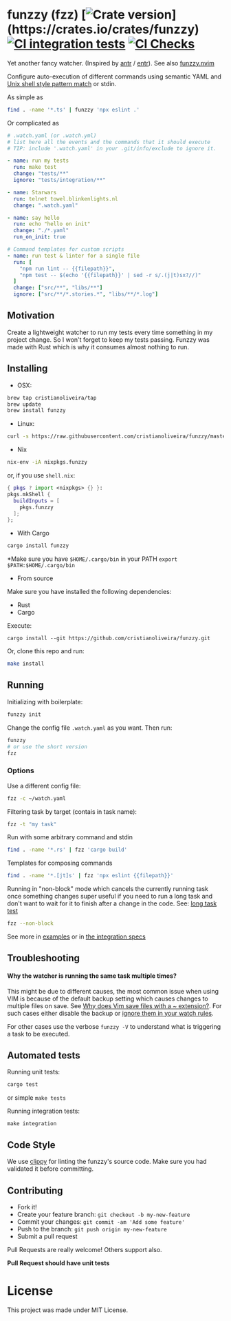 # funzzy (fzz) [![Crate version](https://img.shields.io/crates/v/funzzy.svg?)](https://crates.io/crates/funzzy) [![CI integration tests](https://github.com/cristianoliveira/funzzy/actions/workflows/on-push-integration-test.yml/badge.svg)](https://github.com/cristianoliveira/funzzy/actions/workflows/on-push-integration-test.yml) [![CI Checks](https://github.com/cristianoliveira/funzzy/actions/workflows/on-push.yml/badge.svg)](https://github.com/cristianoliveira/funzzy/actions/workflows/on-push.yml)

Yet another fancy watcher. (Inspired by [antr](https://github.com/juanibiapina/antr) / [entr](https://github.com/eradman/entr)). See also [funzzy.nvim](https://github.com/cristianoliveira/funzzy.nvim)

Configure auto-execution of different commands using semantic YAML and [Unix shell style pattern match](https://en.wikipedia.org/wiki/Glob_(programming)) or stdin.

As simple as
```bash
find . -name '*.ts' | funzzy 'npx eslint .'
```

Or complicated as
```yaml
# .watch.yaml (or .watch.yml)
# list here all the events and the commands that it should execute
# TIP: include '.watch.yaml' in your .git/info/exclude to ignore it.

- name: run my tests
  run: make test
  change: "tests/**"
  ignore: "tests/integration/**"

- name: Starwars
  run: telnet towel.blinkenlights.nl
  change: ".watch.yaml"

- name: say hello
  run: echo "hello on init"
  change: "./*.yaml"
  run_on_init: true

# Command templates for custom scripts
- name: run test & linter for a single file
  run: [
    "npm run lint -- {{filepath}}",
    "npm test -- $(echo '{{filepath}}' | sed -r s/.(j|t)sx?//)"
  ]
  change: ["src/**", "libs/**"]
  ignore: ["src/**/*.stories.*", "libs/**/*.log"]
```

## Motivation

Create a lightweight watcher to run my tests every time something in my project change.
So I won't forget to keep my tests passing. Funzzy was made with Rust which is why it consumes almost nothing to run.

## Installing

- OSX:

```bash
brew tap cristianoliveira/tap
brew update
brew install funzzy
```

- Linux:

```bash
curl -s https://raw.githubusercontent.com/cristianoliveira/funzzy/master/linux-install.sh | sh
```

- Nix
  
```bash
nix-env -iA nixpkgs.funzzy
```

or, if you use `shell.nix`:
  
  ```nix
{ pkgs ? import <nixpkgs> {} }:
  pkgs.mkShell {
    buildInputs = [
      pkgs.funzzy
    ];
  };
```

- With Cargo

```bash
cargo install funzzy
```

\*Make sure you have `$HOME/.cargo/bin` in your PATH
`export $PATH:$HOME/.cargo/bin`

- From source

Make sure you have installed the following dependencies:

- Rust
- Cargo

Execute:
```
cargo install --git https://github.com/cristianoliveira/funzzy.git
```

Or, clone this repo and run:

```bash
make install
```

## Running

Initializing with boilerplate:

```bash
funzzy init
```

Change the config file `.watch.yaml` as you want. Then run:

```bash
funzzy
# or use the short version
fzz
```

### Options

Use a different config file:

```bash
fzz -c ~/watch.yaml
```

Filtering task by target (contais in task name):

```bash
fzz -t "my task"
```

Run with some arbitrary command and stdin

```bash
find . -name '*.rs' | fzz 'cargo build'
```

Templates for composing commands

```bash
find . -name '*.[jt]s' | fzz 'npx eslint {{filepath}}'
```

Running in "non-block" mode which cancels the currently running task once something changes
super useful if you need to run a long task and don't want to wait for it to finish after a change in the code.
See: [long task test](https://github.com/cristianoliveira/funzzy/blob/master/tests/integration/specs/long-tasks-test.sh)
```bash
fzz --non-block
```

See more in [examples](https://github.com/cristianoliveira/funzzy/tree/master/examples)
or in [the integration specs](https://github.com/cristianoliveira/funzzy/tree/master/tests/integration/specs)

## Troubleshooting

#### Why the watcher is running the same task multiple times?

This might be due to different causes, the most common issue when using VIM is because of the default backup setting
which causes changes to multiple files on save. See [Why does Vim save files with a ~ extension?](https://stackoverflow.com/questions/607435/why-does-vim-save-files-with-a-extension/607474#607474).
For such cases either disable the backup or [ignore them in your watch rules](https://github.com/cristianoliveira/funzzy/blob/master/examples/long-task.yaml#L5).

For other cases use the verbose `funzzy -V` to understand what is triggering a task to be executed.

## Automated tests

Running unit tests:

```bash
cargo test
```

or simple `make tests`

Running integration tests:

```
make integration
```

## Code Style

We use [clippy](https://github.com/Manishearth/rust-clippy) for linting the funzzy's source code. Make sure you had validated it before committing.

## Contributing

- Fork it!
- Create your feature branch: `git checkout -b my-new-feature`
- Commit your changes: `git commit -am 'Add some feature'`
- Push to the branch: `git push origin my-new-feature`
- Submit a pull request

Pull Requests are really welcome! Others support also.

**Pull Request should have unit tests**

# License

This project was made under MIT License.
